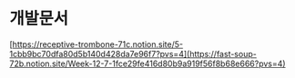 # 개발문서
[https://receptive-trombone-71c.notion.site/5-1cbb9bc70dfa80d5b140d428da7e96f7?pvs=4](https://fast-soup-72b.notion.site/Week-12-7-1fce29fe416d80b9a919f56f8b68e666?pvs=4)
